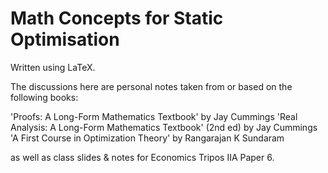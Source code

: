 # Math Concepts for Static Optimisation

Written using LaTeX.

The discussions here are personal notes taken from or based on the following books:

'Proofs: A Long-Form Mathematics Textbook' by Jay Cummings
'Real Analysis: A Long-Form Mathematics Textbook' (2nd ed) by Jay Cummings
'A First Course in Optimization Theory' by Rangarajan K Sundaram

as well as class slides & notes for Economics Tripos IIA Paper 6.
